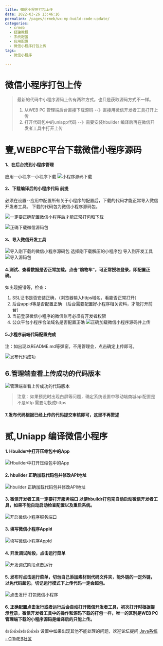 ```yaml
---
title: 微信小程序打包上传
date: 2022-03-26 13:46:16
permalink: /pages/crmeb/wx-mp-build-code-update/
categories:
  - crmeb
  - 搭建教程
  - 系统配置
  - 应用配置
  - 微信小程序打包上传
tags:
  - 微信小程序

---
```


# **微信小程序打包上传**

> 最新的代码中小程序源码上传有两种方式，也只是获取源码方式不一样。
>
> 1. 从WEB PC 管理端后台直接下载源码 --》直接用微信开发者工具打开上传
> 2. 打开代码包中的uniapp代码 --》需要安装hbuilder 编译后再在微信开发者工具中打开上传

# **壹,WEBPC平台下载微信小程序源码**

#### 1、在后台找到小程序管理

应用—小程序—小程序下载
![小程序源码下载](http://pic.xbdzz.cn/write/202203291827192.png)

#### 2、下载编译后的小程序代码 前提

必须在设置--应用中配置所有关于小程序的配置后，下载的代码才能正常导入微信开发者工具。
下载的代码包为微信小程序源码包。

![一定要正确配置微信小程序后才能正常打包和下载](http://pic.xbdzz.cn/write/202203291831355.png)

![正确下载微信源码包](http://pic.xbdzz.cn/write/202203291924563.png)

#### 3、导入微信开发工具

![导入刚下载的微信小程序源码包](http://pic.xbdzz.cn/write/202203291922540.png)
选择刚下载解压的小程序包
导入到开发工具
![导入源码包](http://pic.xbdzz.cn/write/202203291925737.png)

#### 4.测试、查看数据是否正常加载。点击“购物车”，可正常授权登录，即配置正确。

如出现报错等，检查：

1. SSL证书是否安装正确，（浏览器输入https域名，看能否正常打开）
2. 后台appid等是否配置正确 （后台需要配置好小程序相关资料，才能打开前台）
3. 当前登录微信小程序的微信账号必须有开发者权限
4. 公众平台小程序合法域名是否配置正确
   ![正确加载微信小程序源码并上传](http://pic.xbdzz.cn/write/202203291944867.png)

#### 5.小程序前端代码配置完成

注：如出现以README.md等弹窗，不用管理会，点击确定上传即可。

![发布代码成功](http://pic.xbdzz.cn/write/202203291949967.png)

## 6.管理端查看上传成功的代码版本

![管理端查看上传成功的代码版本](http://pic.xbdzz.cn/write/202203291954111.png)

> 注意：如果预览时出现白屏等问题，确定系统设置中移动端商城api配置是不是http 需要切换成https

#### 7.发布代码根据已经上传的代码提交审核即可，这里不再赘述

# **贰,Uniapp 编译微信小程序**

#### 1. Hbuilder中打开压缩包中的App

![Hbuilder中打开压缩包中的App](http://pic.xbdzz.cn/write/202203301018815.png)

#### 2. hbuilder 正确加载代码包并修改API地址

![hbuilder 正确加载代码包并修改API地址](http://pic.xbdzz.cn/write/202203301036957.png)

#### 3. 微信开发者工具一定要打开服务端口 以便hbuildr打包完自动启动微信开发者工具，如果不能自动启动检查配置以及重启系统。

![开启微信小程序服务端口](http://pic.xbdzz.cn/write/202203301042288.png)

#### 3. 填写微信小程序AppId

![填写微信小程序AppId](http://pic.xbdzz.cn/write/202203301047595.png)

#### 4. 开发调试阶段，点击运行菜单

![开发调试阶段点击运行](http://pic.xbdzz.cn/write/202203301049359.png)

#### 5. 发布时点击运行菜单，切勿自己添加素材到代码文件夹，能外链的一定外链，以免代码超包，切记运行模式下上传代码一定会超包。

![点击发行 打包微信小程序](http://pic.xbdzz.cn/write/202203301051637.png)

#### 6. 正确配置点击发行或者运行后会自动打开微信开发者工具，初次打开时根据提示登录，微信开发者工具中的操作和源码下载的打包一样，唯一的区别是WEB PC 管理端下载的小程序源码是编译后的只能上传。

👍👍👍👍👍👍👍👍 设置中如果出现其他不能处理的问题，欢迎论坛提问 [Java系统 - CRMEB社区](https://q.crmeb.com/?categoryId=122&sequence=0)